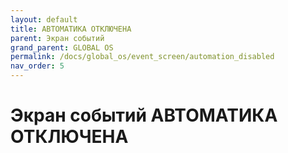 ```yaml
---
layout: default
title: АВТОМАТИКА ОТКЛЮЧЕНА
parent: Экран событий
grand_parent: GLOBAL OS
permalink: /docs/global_os/event_screen/automation_disabled
nav_order: 5
---
```


# Экран событий АВТОМАТИКА ОТКЛЮЧЕНА
